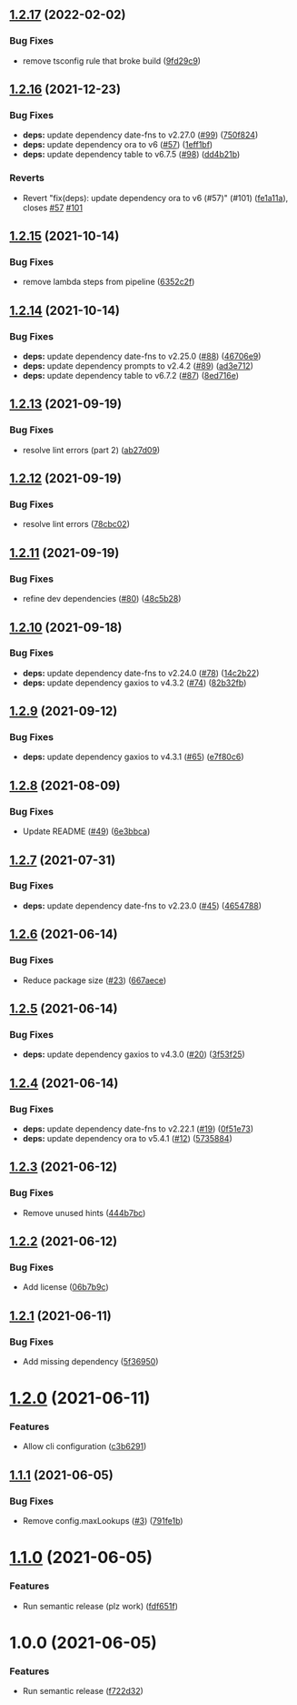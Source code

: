 ## [1.2.17](https://github.com/lachiejames/code-review-leaderboard/compare/v1.2.16...v1.2.17) (2022-02-02)


### Bug Fixes

* remove tsconfig rule that broke build ([9fd29c9](https://github.com/lachiejames/code-review-leaderboard/commit/9fd29c9f057253fdb4cffd226cc3c08fa5b4c2e6))

## [1.2.16](https://github.com/lachiejames/code-review-leaderboard/compare/v1.2.15...v1.2.16) (2021-12-23)


### Bug Fixes

* **deps:** update dependency date-fns to v2.27.0 ([#99](https://github.com/lachiejames/code-review-leaderboard/issues/99)) ([750f824](https://github.com/lachiejames/code-review-leaderboard/commit/750f824548fd1dd22792b4bc687e1ce1527d6ad7))
* **deps:** update dependency ora to v6 ([#57](https://github.com/lachiejames/code-review-leaderboard/issues/57)) ([1eff1bf](https://github.com/lachiejames/code-review-leaderboard/commit/1eff1bfff9686b22247e0c2b26edb45587a14f3a))
* **deps:** update dependency table to v6.7.5 ([#98](https://github.com/lachiejames/code-review-leaderboard/issues/98)) ([dd4b21b](https://github.com/lachiejames/code-review-leaderboard/commit/dd4b21bb5c359e89e84b18138413f1118d0fc049))


### Reverts

* Revert "fix(deps): update dependency ora to v6 (#57)" (#101) ([fe1a11a](https://github.com/lachiejames/code-review-leaderboard/commit/fe1a11ad78c4cae4b618f60c72b4f12fb957e96a)), closes [#57](https://github.com/lachiejames/code-review-leaderboard/issues/57) [#101](https://github.com/lachiejames/code-review-leaderboard/issues/101)

## [1.2.15](https://github.com/lachiejames/code-review-leaderboard/compare/v1.2.14...v1.2.15) (2021-10-14)


### Bug Fixes

* remove lambda steps from pipeline ([6352c2f](https://github.com/lachiejames/code-review-leaderboard/commit/6352c2fe003d4db4e19d451489eb97ef83e53d70))

## [1.2.14](https://github.com/lachiejames/code-review-leaderboard/compare/v1.2.13...v1.2.14) (2021-10-14)


### Bug Fixes

* **deps:** update dependency date-fns to v2.25.0 ([#88](https://github.com/lachiejames/code-review-leaderboard/issues/88)) ([46706e9](https://github.com/lachiejames/code-review-leaderboard/commit/46706e95d3cb47e893d92122a868c3b20b527aec))
* **deps:** update dependency prompts to v2.4.2 ([#89](https://github.com/lachiejames/code-review-leaderboard/issues/89)) ([ad3e712](https://github.com/lachiejames/code-review-leaderboard/commit/ad3e7120f74c7d69ca6df7c92b3eaa75fd81d00c))
* **deps:** update dependency table to v6.7.2 ([#87](https://github.com/lachiejames/code-review-leaderboard/issues/87)) ([8ed716e](https://github.com/lachiejames/code-review-leaderboard/commit/8ed716eed0f36958c02d7e8b079eb55644b3ad38))

## [1.2.13](https://github.com/lachiejames/code-review-leaderboard/compare/v1.2.12...v1.2.13) (2021-09-19)


### Bug Fixes

* resolve lint errors (part 2) ([ab27d09](https://github.com/lachiejames/code-review-leaderboard/commit/ab27d09a2c03b192d40a265cf7d3b43895fad3b2))

## [1.2.12](https://github.com/lachiejames/code-review-leaderboard/compare/v1.2.11...v1.2.12) (2021-09-19)


### Bug Fixes

* resolve lint errors ([78cbc02](https://github.com/lachiejames/code-review-leaderboard/commit/78cbc0288ec8e39b98ef62df15950c71192a5e0e))

## [1.2.11](https://github.com/lachiejames/code-review-leaderboard/compare/v1.2.10...v1.2.11) (2021-09-19)


### Bug Fixes

* refine dev dependencies ([#80](https://github.com/lachiejames/code-review-leaderboard/issues/80)) ([48c5b28](https://github.com/lachiejames/code-review-leaderboard/commit/48c5b28eac39a1ea14ca3f4c48791bb7da5002df))

## [1.2.10](https://github.com/lachiejames/code-review-leaderboard/compare/v1.2.9...v1.2.10) (2021-09-18)


### Bug Fixes

* **deps:** update dependency date-fns to v2.24.0 ([#78](https://github.com/lachiejames/code-review-leaderboard/issues/78)) ([14c2b22](https://github.com/lachiejames/code-review-leaderboard/commit/14c2b220210b9e0caaba6953b622b568739c2d88))
* **deps:** update dependency gaxios to v4.3.2 ([#74](https://github.com/lachiejames/code-review-leaderboard/issues/74)) ([82b32fb](https://github.com/lachiejames/code-review-leaderboard/commit/82b32fb1f650c2edba6974dcf10bdea9039f20df))

## [1.2.9](https://github.com/lachiejames/code-review-leaderboard/compare/v1.2.8...v1.2.9) (2021-09-12)


### Bug Fixes

* **deps:** update dependency gaxios to v4.3.1 ([#65](https://github.com/lachiejames/code-review-leaderboard/issues/65)) ([e7f80c6](https://github.com/lachiejames/code-review-leaderboard/commit/e7f80c65c7c760953fabca0174bd4baa9aa2fda6))

## [1.2.8](https://github.com/lachiejames/code-review-leaderboard/compare/v1.2.7...v1.2.8) (2021-08-09)


### Bug Fixes

* Update README ([#49](https://github.com/lachiejames/code-review-leaderboard/issues/49)) ([6e3bbca](https://github.com/lachiejames/code-review-leaderboard/commit/6e3bbca3da66c45cab30ffbd61e0157c61aaa2f3))

## [1.2.7](https://github.com/lachiejames/code-review-leaderboard/compare/v1.2.6...v1.2.7) (2021-07-31)


### Bug Fixes

* **deps:** update dependency date-fns to v2.23.0 ([#45](https://github.com/lachiejames/code-review-leaderboard/issues/45)) ([4654788](https://github.com/lachiejames/code-review-leaderboard/commit/465478883ee5ce584fd77caae75b8555f427b309))

## [1.2.6](https://github.com/lachiejames/code-review-leaderboard/compare/v1.2.5...v1.2.6) (2021-06-14)


### Bug Fixes

* Reduce package size ([#23](https://github.com/lachiejames/code-review-leaderboard/issues/23)) ([667aece](https://github.com/lachiejames/code-review-leaderboard/commit/667aece2c0618718176640b07a2d2a5bf27e8260))

## [1.2.5](https://github.com/lachiejames/code-review-leaderboard/compare/v1.2.4...v1.2.5) (2021-06-14)


### Bug Fixes

* **deps:** update dependency gaxios to v4.3.0 ([#20](https://github.com/lachiejames/code-review-leaderboard/issues/20)) ([3f53f25](https://github.com/lachiejames/code-review-leaderboard/commit/3f53f25fe72a02e2f95ac6b2cffb8ec06143ec77))

## [1.2.4](https://github.com/lachiejames/code-review-leaderboard/compare/v1.2.3...v1.2.4) (2021-06-14)


### Bug Fixes

* **deps:** update dependency date-fns to v2.22.1 ([#19](https://github.com/lachiejames/code-review-leaderboard/issues/19)) ([0f51e73](https://github.com/lachiejames/code-review-leaderboard/commit/0f51e739d99c83cf41ce5d07adb6fd7efc8f9956))
* **deps:** update dependency ora to v5.4.1 ([#12](https://github.com/lachiejames/code-review-leaderboard/issues/12)) ([5735884](https://github.com/lachiejames/code-review-leaderboard/commit/5735884f6e244eaeb9c916484a1d9db4f82a7af6))

## [1.2.3](https://github.com/lachiejames/code-review-leaderboard/compare/v1.2.2...v1.2.3) (2021-06-12)


### Bug Fixes

* Remove unused hints ([444b7bc](https://github.com/lachiejames/code-review-leaderboard/commit/444b7bccd379969efdada54b5efa7597bed726b1))

## [1.2.2](https://github.com/lachiejames/code-review-leaderboard/compare/v1.2.1...v1.2.2) (2021-06-12)


### Bug Fixes

* Add license ([06b7b9c](https://github.com/lachiejames/code-review-leaderboard/commit/06b7b9cd993dded863526049f90571ce33e11173))

## [1.2.1](https://github.com/lachiejames/code-review-leaderboard/compare/v1.2.0...v1.2.1) (2021-06-11)


### Bug Fixes

* Add missing dependency ([5f36950](https://github.com/lachiejames/code-review-leaderboard/commit/5f36950e225013c5c6097fa3a7e0c12567bc13e4))

# [1.2.0](https://github.com/lachiejames/code-review-leaderboard/compare/v1.1.1...v1.2.0) (2021-06-11)


### Features

* Allow cli configuration ([c3b6291](https://github.com/lachiejames/code-review-leaderboard/commit/c3b6291f64eee33c83abd16702737882f893ce8e))

## [1.1.1](https://github.com/lachiejames/code-review-leaderboard/compare/v1.1.0...v1.1.1) (2021-06-05)


### Bug Fixes

* Remove config.maxLookups ([#3](https://github.com/lachiejames/code-review-leaderboard/issues/3)) ([791fe1b](https://github.com/lachiejames/code-review-leaderboard/commit/791fe1bacb7256908cf80eb4eb9c06e5d7b044ac))

# [1.1.0](https://github.com/lachiejames/code-review-leaderboard/compare/v1.0.0...v1.1.0) (2021-06-05)


### Features

* Run semantic release (plz work) ([fdf651f](https://github.com/lachiejames/code-review-leaderboard/commit/fdf651f0543184d59478a2aa8410a66f684b02b6))

# 1.0.0 (2021-06-05)


### Features

* Run semantic release ([f722d32](https://github.com/lachiejames/code-review-leaderboard/commit/f722d3269853f24338deb8fb997aec350acbc738))
